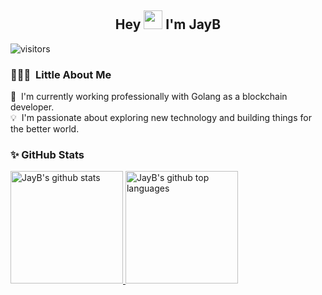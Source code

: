 <div align="center">
  <h2> 
    Hey <img src="https://github.com/kogisin/kogisin/blob/main/gifs/hi.gif" width="30px"> I'm JayB
  </h2>
</div>

![visitors](https://visitor-badge.glitch.me/badge?page_id=kogisin/kogisin)

### 👨🏻‍💻 &nbsp;Little About Me

🔭 &nbsp;I'm currently working professionally with Golang as a blockchain developer.\
💡 &nbsp;I'm passionate about exploring new technology and building things for the better world.

### ✨ GitHub Stats

<a href="https://github.com/appleboy">
  <img height="180em" src="https://github-readme-stats.vercel.app/api?username=kogisin&show_icons=true&theme=merko&count_private=true" alt="JayB's github stats" />
  <img height="180em" src="https://github-readme-stats.vercel.app/api/top-langs/?username=kogisin&theme=merko&layout=compact" alt="JayB's github top languages" />
</a>
<br/>
